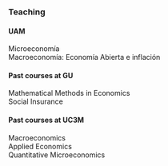 ### Teaching
#### UAM
Microeconomía  
Macroeconomía: Economía Abierta e inflación  

#### Past courses at GU  
Mathematical Methods in Economics  
Social Insurance  

#### Past courses at UC3M  
Macroeconomics  
Applied Economics  
Quantitative Microeconomics
